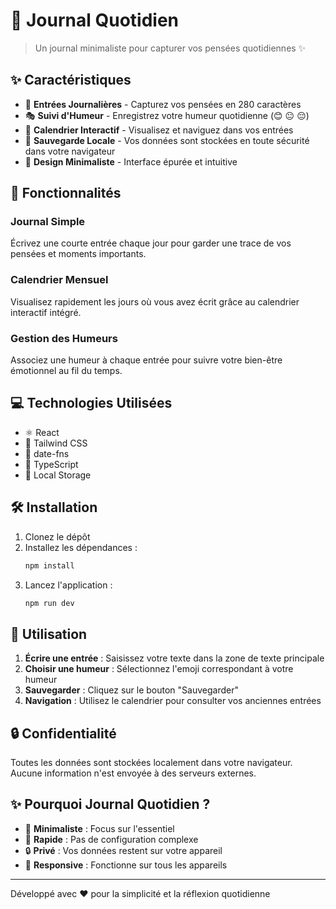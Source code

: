 # 📔 Journal Quotidien

> Un journal minimaliste pour capturer vos pensées quotidiennes ✨

## ✨ Caractéristiques

- 📝 **Entrées Journalières** - Capturez vos pensées en 280 caractères
- 🎭 **Suivi d'Humeur** - Enregistrez votre humeur quotidienne (😊 😐 😔)
- 📅 **Calendrier Interactif** - Visualisez et naviguez dans vos entrées
- 💾 **Sauvegarde Locale** - Vos données sont stockées en toute sécurité dans votre navigateur
- 🎨 **Design Minimaliste** - Interface épurée et intuitive

## 🚀 Fonctionnalités

### Journal Simple
Écrivez une courte entrée chaque jour pour garder une trace de vos pensées et moments importants.

### Calendrier Mensuel
Visualisez rapidement les jours où vous avez écrit grâce au calendrier interactif intégré.

### Gestion des Humeurs
Associez une humeur à chaque entrée pour suivre votre bien-être émotionnel au fil du temps.

## 💻 Technologies Utilisées

- ⚛️ React
- 🎨 Tailwind CSS
- 📅 date-fns
- 🎯 TypeScript
- 💾 Local Storage

## 🛠️ Installation

1. Clonez le dépôt
2. Installez les dépendances :
   ```bash
   npm install
   ```
3. Lancez l'application :
   ```bash
   npm run dev
   ```

## 📱 Utilisation

1. **Écrire une entrée** : Saisissez votre texte dans la zone de texte principale
2. **Choisir une humeur** : Sélectionnez l'emoji correspondant à votre humeur
3. **Sauvegarder** : Cliquez sur le bouton "Sauvegarder"
4. **Navigation** : Utilisez le calendrier pour consulter vos anciennes entrées

## 🔒 Confidentialité

Toutes les données sont stockées localement dans votre navigateur. Aucune information n'est envoyée à des serveurs externes.

## ✨ Pourquoi Journal Quotidien ?

- 🎯 **Minimaliste** : Focus sur l'essentiel
- 🚀 **Rapide** : Pas de configuration complexe
- 🔒 **Privé** : Vos données restent sur votre appareil
- 📱 **Responsive** : Fonctionne sur tous les appareils

---

Développé avec ❤️ pour la simplicité et la réflexion quotidienne